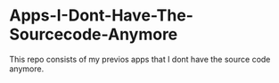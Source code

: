 # Apps-I-Dont-Have-The-Sourcecode-Anymore
This repo consists of my previos apps that I dont have the source code anymore.
